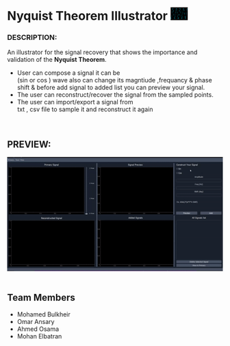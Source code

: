 
<h1>Nyquist Theorem Illustrator <img width="40px" height="30px" src="Images\signal.jpg"> </h1>


### **DESCRIPTION:**
<p>An illustrator for the signal recovery that shows the importance and validation of the <b>Nyquist Theorem</b>.</p>

<ul>
  <li>User can compose a signal it can be<br> (sin or cos ) wave 
  also can change its magntiude ,frequancy & phase shift
  & before add signal to added list you can preview your signal. <br>
 </li>
  <li>The user can reconstruct/recover the signal from the sampled points.</li>
  <li>The user can import/export 
  a signal from <br> txt , csv file to sample it and reconstruct it again </li>
</ul>

<br>

## **PREVIEW:**
<img src="Images/Preview.gif">

<br>
<br>

## **Team Members**
- Mohamed Bulkheir
- Omar Ansary
- Ahmed Osama 
-  Mohan Elbatran
